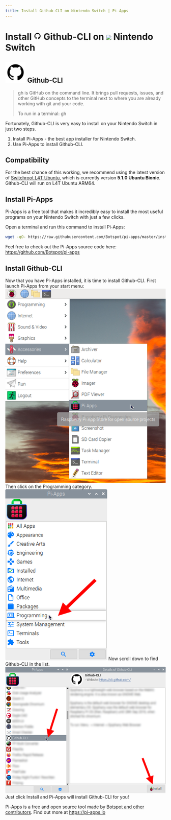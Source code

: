 ```yaml
---
title: Install Github-CLI on Nintendo Switch | Pi-Apps
---
```

<div class="simple-install-content content">

# Install <img src="/img/app-icons/Github-CLI/icon-64.png" height=24> Github-CLI on <img src=https://switchroot.org/logo.png height=24> Nintendo Switch

## <img src="/img/app-icons/Github-CLI/icon-64.png"> Github-CLI
> gh is GitHub on the command line.
> It brings pull requests, issues, and other GitHub concepts to the terminal next to where you are already working with git and your code.
> 
> To run in a terminal: gh

Fortunately, Github-CLI is very easy to install on your Nintendo Switch in just two steps.
1. Install Pi-Apps - the best app installer for Nintendo Switch.
2. Use Pi-Apps to install Github-CLI.
</div>
<div class="simple-install-content content">

## Compatibility
For the best chance of this working, we recommend using the latest version of [Switchroot L4T Ubuntu](https://wiki.switchroot.org/en/Linux/Ubuntu-Install-Guide), which is currently version **5.1.0 Ubuntu Bionic**.
Github-CLI will run on L4T Ubuntu ARM64.
</div>
<div class="simple-install-content content">

## Install Pi-Apps

Pi-Apps is a free tool that makes it incredibly easy to install the most useful programs on your Nintendo Switch with just a few clicks.

Open a terminal and run this command to install Pi-Apps:
```bash
wget -qO- https://raw.githubusercontent.com/Botspot/pi-apps/master/install | bash
```
Feel free to check out the Pi-Apps source code here: https://github.com/Botspot/pi-apps
</div>
<div class="simple-install-content content">

## Install Github-CLI

Now that you have Pi-Apps installed, it is time to install Github-CLI.
First launch Pi-Apps from your start menu:
<img src="/img/start-menu.png">
Then click on the Programming category.
<img src="/img/category-selections/Programming.png">
Now scroll down to find Github-CLI in the list.
<img src="/img/app-icons/Github-CLI/app-selection.png">
Just click Install and Pi-Apps will install Github-CLI for you!
</div>
<div class="simple-install-content content">

Pi-Apps is a free and open source tool made by [Botspot and other contributors](/about/#contributors). Find out more at https://pi-apps.io
</div>
